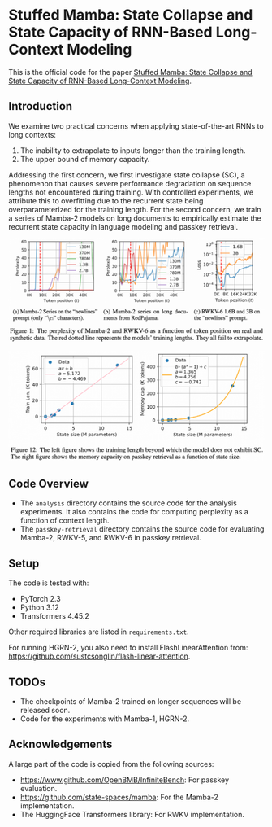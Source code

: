 # Stuffed Mamba: State Collapse and State Capacity of RNN-Based Long-Context Modeling

This is the official code for the paper [Stuffed Mamba: State Collapse and State Capacity of RNN-Based Long-Context Modeling](https://arxiv.org/abs/2410.07145). 

## Introduction

We examine two practical concerns when applying state-of-the-art RNNs to long contexts:

1. The inability to extrapolate to inputs longer than the training length.
2. The upper bound of memory capacity.

Addressing the first concern, we first investigate state collapse (SC), a phenomenon that causes severe performance degradation on sequence lengths not encountered during training. With controlled experiments, we attribute this to overfitting due to the recurrent state being overparameterized for the training length. For the second concern, we train a series of Mamba-2 models on long documents to empirically estimate the recurrent state capacity in language modeling and passkey retrieval.

![](readme-images/fig1.png)

![](readme-images/fig12.png)

## Code Overview

- The `analysis` directory contains the source code for the analysis experiments. It also contains the code for computing perplexity as a function of context length.
- The `passkey-retrieval` directory contains the source code for evaluating Mamba-2, RWKV-5, and RWKV-6 in passkey retrieval.

## Setup

The code is tested with:

- PyTorch 2.3
- Python 3.12
- Transformers 4.45.2

Other required libraries are listed in `requirements.txt`.

For running HGRN-2, you also need to install FlashLinearAttention from: https://github.com/sustcsonglin/flash-linear-attention.

## TODOs

- The checkpoints of Mamba-2 trained on longer sequences will be released soon.
- Code for the experiments with Mamba-1, HGRN-2.

## Acknowledgements

A large part of the code is copied from the following sources:

- <https://www.github.com/OpenBMB/InfiniteBench>: For passkey evaluation.
- <https://github.com/state-spaces/mamba>: For the Mamba-2 implementation.
- The HuggingFace Transformers library: For RWKV implementation.
